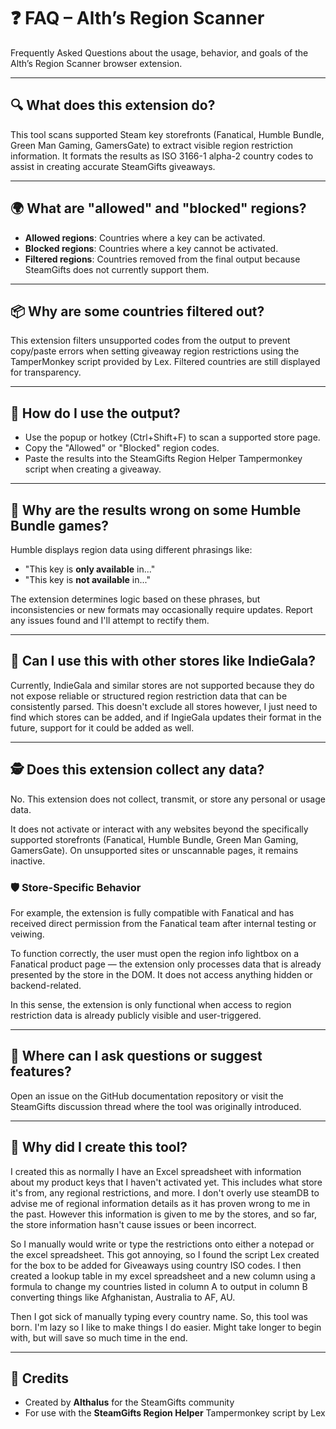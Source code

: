# ❓ FAQ – Alth’s Region Scanner

Frequently Asked Questions about the usage, behavior, and goals of the Alth’s Region Scanner browser extension.

---

## 🔍 What does this extension do?
This tool scans supported Steam key storefronts (Fanatical, Humble Bundle, Green Man Gaming, GamersGate) to extract visible region restriction information. It formats the results as ISO 3166-1 alpha-2 country codes to assist in creating accurate SteamGifts giveaways.

---

## 🌍 What are "allowed" and "blocked" regions?
- **Allowed regions**: Countries where a key can be activated.
- **Blocked regions**: Countries where a key cannot be activated.
- **Filtered regions**: Countries removed from the final output because SteamGifts does not currently support them.

---

## 📦 Why are some countries filtered out?
This extension filters unsupported codes from the output to prevent copy/paste errors when setting giveaway region restrictions using the TamperMonkey script provided by Lex. Filtered countries are still displayed for transparency.

---

## 🛒 How do I use the output?
- Use the popup or hotkey (Ctrl+Shift+F) to scan a supported store page.
- Copy the "Allowed" or "Blocked" region codes.
- Paste the results into the SteamGifts Region Helper Tampermonkey script when creating a giveaway.

---

## 🔄 Why are the results wrong on some Humble Bundle games?
Humble displays region data using different phrasings like:
- "This key is **only available** in..."
- "This key is **not available** in..."

The extension determines logic based on these phrases, but inconsistencies or new formats may occasionally require updates. Report any issues found and I'll attempt to rectify them.

---

## 🧪 Can I use this with other stores like IndieGala?
Currently, IndieGala and similar stores are not supported because they do not expose reliable or structured region restriction data that can be consistently parsed. 
This doesn't exclude all stores however, I just need to find which stores can be added, and if IngieGala updates their format in the future, support for it could be added as well.

---

## 🕵️ Does this extension collect any data?

No. This extension does not collect, transmit, or store any personal or usage data.

It does not activate or interact with any websites beyond the specifically supported storefronts (Fanatical, Humble Bundle, Green Man Gaming, GamersGate). On unsupported sites or unscannable pages, it remains inactive.

### 🛡️ Store-Specific Behavior

For example, the extension is fully compatible with Fanatical and has received direct permission from the Fanatical team after internal testing or veiwing.

To function correctly, the user must open the region info lightbox on a Fanatical product page — the extension only processes data that is already presented by the store in the DOM. It does not access anything hidden or backend-related.

In this sense, the extension is only functional when access to region restriction data is already publicly visible and user-triggered.


---

## 💬 Where can I ask questions or suggest features?
Open an issue on the GitHub documentation repository or visit the SteamGifts discussion thread where the tool was originally introduced.

---

## 🧠 Why did I create this tool?
I created this as normally I have an Excel spreadsheet with information about my product keys that I haven't activated yet. This includes what store it's from, any regional restrictions, and more.
I don't overly use steamDB to advise me of regional information details as it has proven wrong to me in the past. However this information is given to me by the stores, and so far, the store information hasn't cause issues or been incorrect.

So I manually would write or type the restrictions onto either a notepad or the excel spreadsheet. This got annoying, so I found the script Lex created for the box to be added for Giveaways using country ISO codes.
I then created a lookup table in my excel spreadsheet and a new column using a formula to change my countries listed in column A to output in column B converting things like Afghanistan, Australia to AF, AU.

Then I got sick of manually typing every country name. So, this tool was born. I'm lazy so I like to make things I do easier. Might take longer to begin with, but will save so much time in the end.

---

## 🙌 Credits
- Created by **Althalus** for the SteamGifts community
- For use with the **SteamGifts Region Helper** Tampermonkey script by Lex

